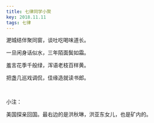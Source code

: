 ```yaml
---
title: 七律同学小聚
key: 2018.11.11
tags: 七律
---
```


淝城结伴聚同窗，谈吐吃喝味道长。

一旦闲身话似水，三年陌面鬓如霜。

羞言花季千般绿，浑语老枝百样黄。

把盏几巡戏调侃，佳缘造就读书郎。

</br>

小注：

美国探亲回国。最右边的是洪秋琳，洪亚东女儿，也是矿内的。

</br>

